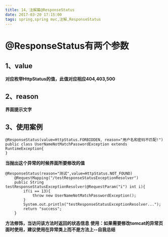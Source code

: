 ```yaml
---
title: 14、注解篇@ResponseStatus
date: 2017-03-20 17:15:00
tags: spring,spring mvc,注解,ResponseStatus
---
```

# @ResponseStatus有两个参数
## 1、value
**对应枚举HttpStatus的值，此值对应相应404,403,500**
## 2、reason
**界面提示文字**
## 3、使用案例
```
@ResponseStatus(value=HttpStatus.FORBIDDEN, reason="用户名和密码不匹配!")
public class UserNameNotMatchPasswordException extends RuntimeException{
}
```
**当抛出这个异常的时候界面所要修改的值**
```
@ResponseStatus(reason="测试",value=HttpStatus.NOT_FOUND)
	@RequestMapping("/testResponseStatusExceptionResolver")
	public String testResponseStatusExceptionResolver(@RequestParam("i") int i){
		if(i == 13){
			throw new UserNameNotMatchPasswordException();
		}
		System.out.println("testResponseStatusExceptionResolver...");
		return "success";
	}
```
**方法修饰，当访问该方法时返回的状态信息**
**使用：如果需要修改tomcat的异常页面时使用，建议使用在异常类上而不是方法上--自我总结**